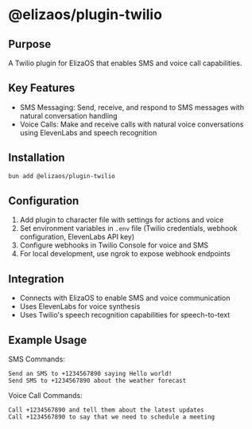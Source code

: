 # @elizaos/plugin-twilio

## Purpose

A Twilio plugin for ElizaOS that enables SMS and voice call capabilities.

## Key Features

- SMS Messaging: Send, receive, and respond to SMS messages with natural conversation handling
- Voice Calls: Make and receive calls with natural voice conversations using ElevenLabs and speech recognition

## Installation

```bash
bun add @elizaos/plugin-twilio
```

## Configuration

1. Add plugin to character file with settings for actions and voice
2. Set environment variables in `.env` file (Twilio credentials, webhook configuration, ElevenLabs API key)
3. Configure webhooks in Twilio Console for voice and SMS
4. For local development, use ngrok to expose webhook endpoints

## Integration

- Connects with ElizaOS to enable SMS and voice communication
- Uses ElevenLabs for voice synthesis
- Uses Twilio's speech recognition capabilities for speech-to-text

## Example Usage

SMS Commands:

```
Send an SMS to +1234567890 saying Hello world!
Send SMS to +1234567890 about the weather forecast
```

Voice Call Commands:

```
Call +1234567890 and tell them about the latest updates
Call +1234567890 to say that we need to schedule a meeting
```
